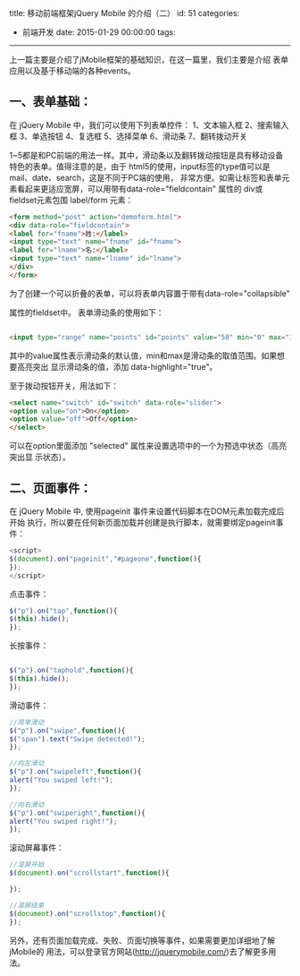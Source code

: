 title: 移动前端框架jQuery Mobile 的介绍（二）
id: 51
categories:
  - 前端开发
date: 2015-01-29 00:00:00
tags:
---

上一篇主要是介绍了jMobile框架的基础知识，在这一篇里，我们主要是介绍
表单应用以及基于移动端的各种events。
<!--more-->
## 一、表单基础：

在 jQuery Mobile 中，我们可以使用下列表单控件：
1、文本输入框
2、搜索输入框
3、单选按钮
4、复选框
5、选择菜单
6、滑动条
7、翻转拨动开关

1~5都是和PC前端的用法一样。其中，滑动条以及翻转拨动按钮是具有移动设备特色的表单。值得注意的是，由于
html5的使用，input标签的type值可以是mail、date、search，这是不同于PC端的使用，
非常方便。如需让标签和表单元素看起来更适应宽屏，可以用带有data-role="fieldcontain"
属性的
div或
fieldset元素包围 label/form 元素：

```html
<form method="post" action="demoform.html">
<div data-role="fieldcontain">
<label for="fname">姓:</label>
<input type="text" name="fname" id="fname">
<label for="lname">名:</label>
<input type="text" name="lname" id="lname">
</div>
</form>

```


为了创建一个可以折叠的表单，可以将表单内容置于带有data-role="collapsible"

属性的fieldset中。
表单滑动条的使用如下：

```html

<input type="range" name="points" id="points" value="50" min="0" max="100"/>
```


其中的value属性表示滑动条的默认值，min和max是滑动条的取值范围。如果想要高亮突出
显示滑动条的值，添加 data-highlight="true"。

至于拨动按钮开关，用法如下：

```html
<select name="switch" id="switch" data-role="slider">
<option value="on">On</option>
<option value="off">Off</option>
</select>

```

可以在option里面添加 "selected" 属性来设置选项中的一个为预选中状态（高亮突出显
示状态）。

## 二、页面事件：

在 jQuery Mobile 中, 使用pageinit 事件来设置代码脚本在DOM元素加载完成后开始
执行，所以要在任何新页面加载并创建是执行脚本，就需要绑定pageinit事件：

```javascript
<script>
$(document).on("pageinit","#pageone",function(){
});
</script>
```

点击事件：

```javascript
$("p").on("tap",function(){
$(this).hide();
});
```

长按事件：
```javascript

$("p").on("taphold",function(){
$(this).hide();
});
```

滑动事件：

```javascript
//简单滑动
$("p").on("swipe",function(){
$("span").text("Swipe detected!");
});

//向左滑动
$("p").on("swipeleft",function(){
alert("You swiped left!");
});

//向右滑动
$("p").on("swiperight",function(){
alert("You swiped right!");
});
```

滚动屏幕事件：

```javascript
//滚屏开始
$(document).on("scrollstart",function(){

});

//滚屏结束
$(document).on("scrollstop",function(){
});
```

另外，还有页面加载完成、失败、页面切换等事件，如果需要更加详细地了解jMobile的
用法，可以登录官方网站(http://jquerymobile.com/)去了解更多用法。